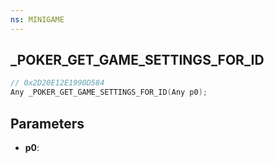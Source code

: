 ```yaml
---
ns: MINIGAME
---
```

## _POKER_GET_GAME_SETTINGS_FOR_ID

```c
// 0x2D20E12E1990D584
Any _POKER_GET_GAME_SETTINGS_FOR_ID(Any p0);
```

## Parameters
* **p0**:
